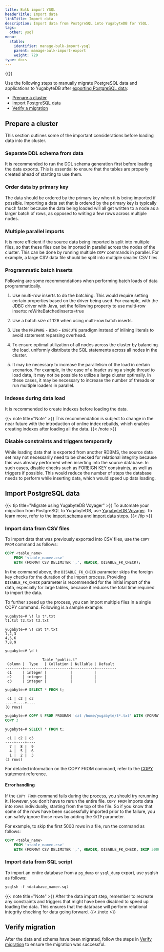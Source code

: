 ```yaml
---
title: Bulk import YSQL
headerTitle: Import data
linkTitle: Import data
description: Import data from PostgreSQL into YugabyteDB for YSQL.
tags:
  other: ysql
menu:
  stable:
    identifier: manage-bulk-import-ysql
    parent: manage-bulk-import-export
    weight: 729
type: docs
---
```


{{<api-tabs>}}

Use the following steps to manually migrate PostgreSQL data and applications to YugabyteDB after [exporting PostgreSQL data](../../data-migration/bulk-export-ysql/):

- [Prepare a cluster](#prepare-a-cluster)
- [Import PostgreSQL data](#import-postgresql-data)
- [Verify a migration](../verify-migration-ysql)

## Prepare a cluster

This section outlines some of the important considerations before loading data into the cluster.

### Separate DDL schema from data

It is recommended to run the DDL schema generation first before loading the data exports. This is essential to ensure that the tables are properly created ahead of starting to use them.

### Order data by primary key

The data should be ordered by the primary key when it is being imported if possible. Importing a data set that is ordered by the primary key is typically much faster because the data being loaded will all get written to a node as a larger batch of rows, as opposed to writing a few rows across multiple nodes.

### Multiple parallel imports

It is more efficient if the source data being imported is split into multiple files, so that these files can be imported in parallel across the nodes of the cluster. This can be done by running multiple `COPY` commands in parallel. For example, a large CSV data file should be split into multiple smaller CSV files.

### Programmatic batch inserts

Following are some recommendations when performing batch loads of data programmatically.

1. Use multi-row inserts to do the batching. This would require setting certain properties based on the driver being used. For example, with the JDBC driver with Java, set the following property to use multi-row inserts: reWriteBatchedInserts=true

1. Use a batch size of 128 when using multi-row batch inserts.

1. Use the `PREPARE` - `BIND` - `EXECUTE` paradigm instead of inlining literals to avoid statement reparsing overhead.

1. To ensure optimal utilization of all nodes across the cluster by balancing the load, uniformly distribute the SQL statements across all nodes in the cluster.

1. It may be necessary to increase the parallelism of the load in certain scenarios. For example, in the case of a loader using a single thread to load data, it may not be possible to utilize a large cluster optimally. In these cases, it may be necessary to increase the number of threads or run multiple loaders in parallel.

### Indexes during data load

It is recommended to create indexes before loading the data.

{{< note title="Note" >}}
This recommendation is subject to change in the near future with the introduction of online index rebuilds, which enables creating indexes after loading all the data.
{{< /note >}}

### Disable constraints and triggers temporarily

While loading data that is exported from another RDBMS, the source data set may not necessarily need to be checked for relational integrity because this was already performed when inserting into the source database. In such cases, disable checks such as FOREIGN KEY constraints, as well as triggers if possible. This would reduce the number of steps the database needs to perform while inserting data, which would speed up data loading.

## Import PostgreSQL data

{{< tip title="Migrate using YugabyteDB Voyager" >}}
To automate your migration from PostgreSQL to YugabyteDB, use [YugabyteDB Voyager](/preview/yugabyte-voyager/). To learn more, refer to the [import schema](/preview/yugabyte-voyager/migrate/migrate-steps/#import-schema) and [import data](/preview/yugabyte-voyager/migrate/migrate-steps/#import-data) steps.
{{< /tip >}}

### Import data from CSV files

To import data that was previously exported into CSV files, use the `COPY FROM` command as follows:

```sql
COPY <table_name>
    FROM '<table_name>.csv'
    WITH (FORMAT CSV DELIMITER ',', HEADER, DISABLE_FK_CHECK);
```

In the command above, the `DISABLE_FK_CHECK` parameter skips the foreign key checks for the duration of the import process. Providing `DISABLE_FK_CHECK` parameter is recommended for the initial import of the data, especially for large tables, because it reduces the total time required to import the data.

To further speed up the process, you can import multiple files in a single COPY command. Following is a sample example:

```sql
yugabyte=# \! ls t*.txt
t1.txt t2.txt t3.txt
```

```output
yugabyte=# \! cat t*.txt
1,2,3
4,5,6
7,8,9
```

```sql
yugabyte=# \d t
```

```output
                 Table "public.t"
 Column |  Type   | Collation | Nullable | Default
--------+---------+-----------+----------+---------
 c1     | integer |           |          |
 c2     | integer |           |          |
 c3     | integer |           |          |
```

```sql
yugabyte=# SELECT * FROM t;
```

```output
 c1 | c2 | c3
----+----+----
(0 rows)
```

```sql
yugabyte=# COPY t FROM PROGRAM 'cat /home/yugabyte/t*.txt' WITH (FORMAT CSV, DELIMITER ',', DISABLE_FK_CHECK);
COPY 3
```

```sql
yugabyte=# SELECT * FROM t;
```

```output
 c1 | c2 | c3
----+----+----
  7 |  8 |  9
  4 |  5 |  6
  1 |  2 |  3
(3 rows)
```

For detailed information on the COPY FROM command, refer to the [COPY](../../../api/ysql/the-sql-language/statements/cmd_copy/) statement reference.

#### Error handling

If the `COPY FROM` command fails during the process, you should try rerunning it. However, you don't have to rerun the entire file. `COPY FROM` imports data into rows individually, starting from the top of the file. So if you know that some of the rows have been successfully imported prior to the failure, you can safely ignore those rows by adding the `SKIP` parameter.

For example, to skip the first 5000 rows in a file, run the command as follows:

```sql
COPY <table_name>
    FROM '<table_name>.csv'
    WITH (FORMAT CSV DELIMITER ',', HEADER, DISABLE_FK_CHECK, SKIP 5000);
```

### Import data from SQL script

To import an entire database from a `pg_dump` or `ysql_dump` export, use ysqlsh as follows:

```sql
ysqlsh -f <database_name>.sql
```

{{< note title="Note" >}}
After the data import step, remember to recreate any constraints and triggers that might have been disabled to speed up loading the data. This ensures that the database will perform relational integrity checking for data going forward.
{{< /note >}}

## Verify migration

After the data and schema have been migrated, follow the steps in [Verify migration](../verify-migration-ysql) to ensure the migration was successful.
